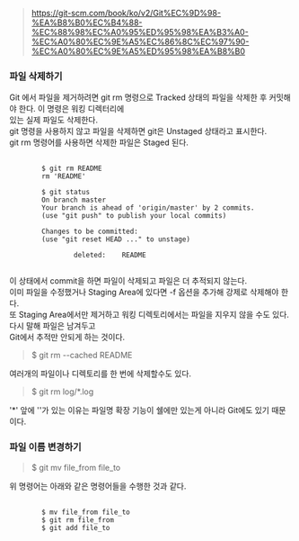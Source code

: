 
> https://git-scm.com/book/ko/v2/Git%EC%9D%98-%EA%B8%B0%EC%B4%88-%EC%88%98%EC%A0%95%ED%95%98%EA%B3%A0-%EC%A0%80%EC%9E%A5%EC%86%8C%EC%97%90-%EC%A0%80%EC%9E%A5%ED%95%98%EA%B8%B0

### 파일 삭제하기
Git 에서 파일을 제거하려면 git rm 명령으로 Tracked 상태의 파일을 삭제한 후 커밋해야 한다. 이 명령은 워킹 디렉터리에<br> 있는 실제 파일도 삭제한다.<br>
git 명령을 사용하지 않고 파일을 삭제하면 git은 Unstaged 상태라고 표시한다.<br>
git rm 명령어를 사용하면 삭제한 파일은 Staged 된다. 
<pre>
    <code>
        $ git rm README
        rm 'README'

        $ git status
        On branch master
        Your branch is ahead of 'origin/master' by 2 commits.
        (use "git push" to publish your local commits)

        Changes to be committed:
        (use "git reset HEAD <file>..." to unstage)

                deleted:    README
    </code>
</pre>
이 상태에서 commit을 하면 파일이 삭제되고 파일은 더 추적되지 않는다.<br>
이미 파일을 수정했거나 Staging Area에 있다면 -f 옵션을 추가해 강제로 삭제해야 한다.<br>
또 Staging Area에서만 제거하고 워킹 디렉토리에서는 파일을 지우지 않을 수도 있다. 다시 말해 파일은 남겨두고 <br> Git에서 추적만 안되게 하는 것이다.
> $ git rm --cached README

여러개의 파일이나 디렉토리를 한 번에 삭제할수도 있다.
> $ git rm log/\*.log 

'*' 앞에 '\'가 있는 이유는 파일명 확장 기능이 쉘에만 있는게 아니라 Git에도 있기 때문이다.

### 파일 이름 변경하기
> $ git mv file_from file_to 

위 명령어는 아래와 같은 명령어들을 수행한 것과 같다.
<pre>
    <code>
        $ mv file_from file_to
        $ git rm file_from
        $ git add file_to
    </code>
</pre>

